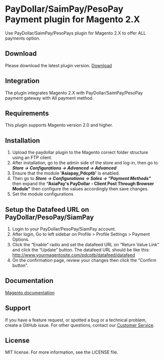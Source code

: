# PayDollar/SaimPay/PesoPay Payment plugin for Magento 2.X
Use PayDollar/SaimPay/PesoPays plugin for Magento 2.X to offer ALL payments option.

## Download
Please download the latest plugin version. [Download](https://github.com/asiapay-lib/asiapay-Magento-2.x/releases/latest)

## Integration
The plugin integrates Magento 2.X with PayDollar/SaimPay/PesoPay payment gateway with All payment method.

## Requirements
This plugin supports Magento version 2.0 and higher.

## Installation
1.	Upload the paydollar plugin to the Magento correct folder structure using an FTP client.
2.	After  installation,  go  to  the  admin  side  of  the  store  and  log-in,  then  go  to  ***Store -> Configurations -> Advanced -> Advanced***
3.	Ensure that the module **'Asiapay_Pdcptb'** is enabled.
4.	Then go to ***Store -> Configurations -> Sales -> "Payment Methods"*** then expand the **“AsiaPay's PayDollar - Client Post Through Browser Module”** then configure the values accordingly then save changes. 
5.	Set the module configurations

## Setup the Datafeed URL on PayDollar/PesoPay/SiamPay
 1. Login to your PayDollar/PesoPay/SiamPay account.
 2. After login, Go to left sidebar on Profile > Profile Settings > Payment Options.
 3. Click the “Enable” radio and set the datafeed URL on “Return Value Link” and click the “Update” button. The datafeed URL should be like this: http://www.yourmagentosite.com/pdcptb/datafeed/datafeed
 4. On the confirmation page, review your changes then click the “Confirm button”.

 ## Documentation
[Magento documentation](https://github.com/asiapay-lib/asiapay-Magento-2.x/raw/master/Magento2.0%20Payment%20Module%20Setup%20Guide.pdf)

## Support
If you have a feature request, or spotted a bug or a technical problem, create a GitHub issue. For other questions, contact our [Customer Service](https://www.paydollar.com/en/contactus.html).

## License
MIT license. For more information, see the LICENSE file.
